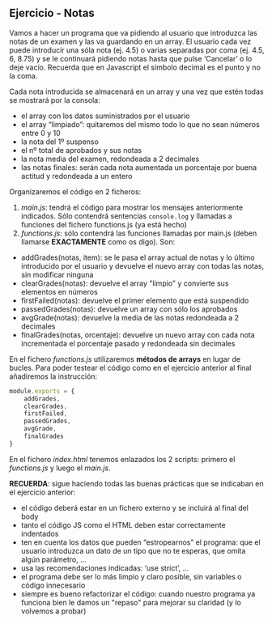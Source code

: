 ## Ejercicio - Notas
Vamos a hacer un programa que va pidiendo al usuario que introduzca las notas de un examen y las va guardando en un array. El usuario cada vez puede introducir una sóla nota (ej. 4.5) o varias separadas por coma (ej. 4.5, 6, 8.75) y se le continuará pidiendo notas hasta que pulse ‘Cancelar’ o lo deje vacío. Recuerda que en Javascript el símbolo decimal es el punto y no la coma.

Cada nota introducida se almacenará en un array y una vez que estén todas se mostrará por la consola:
- el array con los datos suministrados por el usuario
- el array “limpiado”: quitaremos del mismo todo lo que no sean números entre 0 y 10
- la nota del 1º suspenso
- el nº total de aprobados y sus notas
- la nota media del examen, redondeada a 2 decimales
- las notas finales: serán cada nota aumentada un porcentaje por buena actitud y redondeada a un entero

Organizaremos el código en 2 ficheros:
1. _main.js_: tendrá el código para mostrar los mensajes anteriormente indicados. Sólo contendrá sentencias `console.log` y llamadas a funciones del fichero functions.js (ya está hecho)
1. _functions.js_: sólo contendrá las funciones llamadas por main.js (deben llamarse **EXACTAMENTE** como os digo). Son:
-	addGrades(notas, item): se le pasa el array actual de notas y lo último introducido por el usuario y devuelve el nuevo array con todas las notas, sin modificar ninguna
-	clearGrades(notas): devuelve el array "limpio" y convierte sus elementos en números
-	firstFailed(notas): devuelve el primer elemento que está suspendido
-	passedGrades(notas): devuelve un array con sólo los aprobados
-	avgGrade(notas): devuelve la media de las notas redondeada a 2 decimales
-	finalGrades(notas, orcentaje): devuelve un nuevo array con cada nota incrementada el porcentaje pasado y redondeada sin decimales

En el fichero _functions.js_ utilizaremos **métodos de arrays** en lugar de bucles. Para poder testear el código como en el ejercicio anterior al final añadiremos la instrucción:
```javascript
module.exports = {
	addGrades,
	clearGrades,
	firstFailed,
	passedGrades,
	avgGrade,
	finalGrades
}
```

En el fichero _index.html_ tenemos enlazados los 2 scripts: primero el _functions.js_ y luego el _main.js_.

**RECUERDA**: sigue haciendo todas las buenas prácticas que se indicaban en el ejercicio anterior:
- el código deberá estar en un fichero externo y se incluirá al final del body
- tanto el código JS como el HTML deben estar correctamente indentados
- ten en cuenta los datos que pueden “estropearnos” el programa: que el usuario introduzca un dato de un tipo que no te esperas, que omita algún parámetro, …
- usa las recomendaciones indicadas: ‘use strict’, …
- el programa debe ser lo más limpio y claro posible, sin variables o código innecesario
- siempre es bueno refactorizar el código: cuando nuestro programa ya funciona bien le damos un "repaso" para mejorar su claridad (y lo volvemos a probar)
